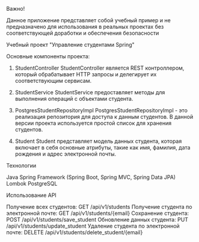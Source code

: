 Важно!

Данное приложение представляет собой учебный пример и не предназначено для использования в реальных проектах без соответствующей доработки и обеспечения безопасности

Учебный проект "Управление студентами Spring"

Основные компоненты проекта:

1. StudentController
StudentController является REST контроллером, который обрабатывает HTTP запросы и делегирует их соответствующим сервисам.

2. StudentService
StudentService предоставляет методы для выполнения операций с объектами студента.

3. PostgresStudentRepositoryImpl
PostgresStudentRepositoryImpl - это реализация репозитория для доступа к данным студентов. В данной версии проекта используется простой список для хранения студентов.

4. Student
Student представляет модель данных студента, которая включает в себя основные атрибуты, такие как имя, фамилия, дата рождения и адрес электронной почты.

Технологии

Java
Spring Framework (Spring Boot, Spring MVC, Spring Data JPA)
Lombok
PostgreSQL

Использование API

Получение всех студентов: GET /api/v1/students
Получение студента по электронной почте: GET /api/v1/students/{email}
Сохранение студента: POST /api/v1/students/save_student
Обновление данных студента: PUT /api/v1/students/update_student
Удаление студента по электронной почте: DELETE /api/v1/students/delete_student/{email}
